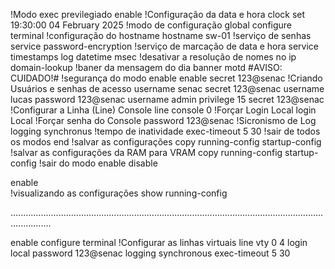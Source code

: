 !Modo exec previlegiado
enable
    !Configuração da data e hora
    clock set 19:30:00 04 February 2025
    !modo de configuração global
    configure terminal
        !configuração do hostname
        hostname sw-01
        !serviço de senhas
        service password-encryption
        !serviço de marcação de data e hora 
        service timestamps log datetime msec
        !desativar a resolução de nomes
        no ip domain-lookup 
        !baner da mensagem do dia 
        banner motd #AVISO: CUIDADO!#
        !segurança do modo enable
        enable secret 123@senac
        !Criando Usuários e senhas de acesso
        username senac secret 123@senac 
        username lucas password 123@senac
        username admin privilege 15 secret 123@senac
        !Configurar a Linha (Line) Console
        line console 0
        !Forçar Login Local
        login Local
        !Forçar senha do Console
        password 123@senac
        !Sicronismo de Log
        logging synchronus 
        !tempo de inatividade
        exec-timeout 5 30 
        !sair de todos os modos
        end
        !salvar as configurações
        copy running-config startup-config
    !salvar as configurações da RAM para VRAM
    copy running-config startup-config
!sair do modo enable
disable

enable  
    !visualizando as configurações 
    show running-config


............................................................................................................................................

enable
    configure terminal
    !Configurar as linhas virtuais 
    line vty 0 4 
            login local
            password 123@senac
            logging synchronous
            exec-timeout 5 30 
